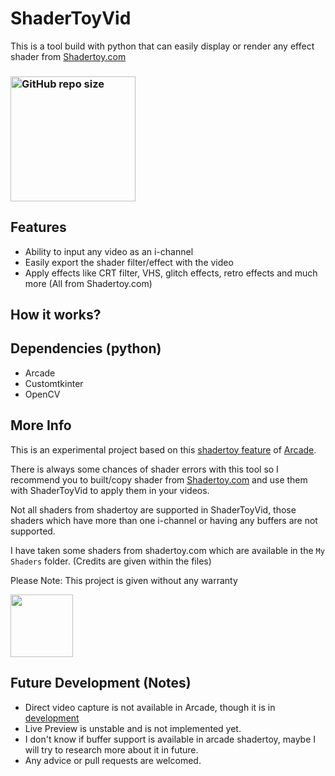 # ShaderToyVid
This is a tool build with python that can easily display or render any effect shader from [Shadertoy.com](https://www.shadertoy.com/)

### [<img alt="GitHub repo size" src="https://img.shields.io/github/repo-size/Akascape/ShaderToyVid?color=orange&label=Source%20Code&logo=Python&logoColor=yellow&style=for-the-badge"  width="200">](https://github.com/Akascape/ShaderToyVid/archive/refs/heads/main.zip)

## Features
- Ability to input any video as an i-channel
- Easily export the shader filter/effect with the video
- Apply effects like CRT filter, VHS, glitch effects, retro effects and much more (All from Shadertoy.com)

## How it works?

## Dependencies (python)
- Arcade
- Customtkinter
- OpenCV

## More Info
This is an experimental project based on this [shadertoy feature](https://github.com/pythonarcade/arcade/blob/development/arcade/experimental/shadertoy.py) of [Arcade](https://github.com/pythonarcade/arcade). 

There is always some chances of shader errors with this tool so I recommend you to built/copy shader from [Shadertoy.com](https://www.shadertoy.com/) and use them with ShaderToyVid to apply them in your videos.

Not all shaders from shadertoy are supported in ShaderToyVid, those shaders which have more than one i-channel or having any buffers are not supported. 

I have taken some shaders from shadertoy.com which are available in the `My Shaders` folder. (Credits are given within the files)

Please Note: This project is given without any warranty

[<img src="https://img.shields.io/badge/LICENSE-MIT-informational?&color=yellow&style=for-the-badge" width="100">](https://github.com/Akascape/ShaderToyVid/blob/main/LICENSE)

## Future Development (Notes)
- Direct video capture is not available in Arcade, though it is in [development](https://github.com/pythonarcade/arcade/issues/1349)
- Live Preview is unstable and is not implemented yet.
- I don't know if buffer support is available in arcade shadertoy, maybe I will try to research more about it in future.
- Any advice or pull requests are welcomed. 
